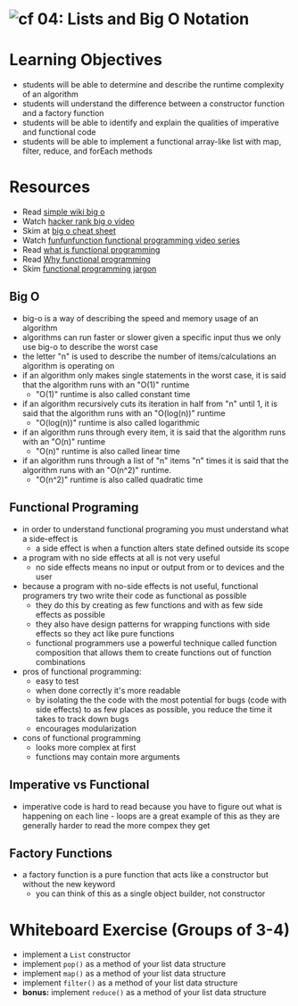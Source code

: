 ![cf](http://i.imgur.com/7v5ASc8.png) 04: Lists and Big O Notation
=====================================

# Learning Objectives
* students will be able to determine and describe the runtime complexity of an algorithm
* students will understand the difference between a constructor function and a factory function
* students will be able to identify and explain the qualities of imperative and functional code
* students will be able to implement a functional array-like list with map, filter, reduce, and forEach methods

# Resources
* Read [simple wiki big o]
* Watch [hacker rank big o video]
* Skim at [big o cheat sheet]
* Watch [funfunfunction functional programming video series]
* Read [what is functional programming]
* Read [Why functional programming](https://github.com/getify/Functional-Light-JS/blob/master/ch1.md)
* Skim [functional programming jargon]

## Big O
* big-o is a way of describing the speed and memory usage of an algorithm
* algorithms can run faster or slower given a specific input thus we only use big-o to describe the worst case
* the letter "n" is used to describe the number of items/calculations an algorithm is operating on
* if an algorithm only makes single statements in the worst case, it is said that the algorithm runs with an "O(1)" runtime
  * "O(1)" runtime is also called constant time
* if an algorithm recursively cuts its iteration in half from "n" until 1, it is said that the algorithm runs with an "O(log(n))" runtime
  * "O(log(n))" runtime is also called logarithmic
* if an algorithm runs through every item, it is said that the algorithm runs with an "O(n)" runtime
  * "O(n)" runtime is also called linear time
* if an algorithm runs through a list of "n" items "n" times it is said that the algorithm runs with an "O(n^2)" runtime.
  * "O(n^2)" runtime is also called quadratic time


## Functional Programing
* in order to understand functional programing you must understand what a side-effect is
  * a side effect is when a function alters state defined outside its scope
* a program with no side effects at all is not very useful
  * no side effects means no input or output from or to devices and the user
* because a program with no-side effects is not useful, functional programers try two write their code as functional as possible
  * they do this by creating as few functions and with as few side effects as possible
  * they also have design patterns for wrapping functions with side effects so they act like pure functions
  * functional programmers use a powerful technique called function composition that allows them to create functions out of function combinations
* pros of functional programming:
  * easy to test
  * when done correctly it's more readable
  * by isolating the the code with the most potential for bugs (code with side effects) to as few places as possible, you reduce the time it takes to track down bugs
  * encourages modularization
* cons of functional programming
  * looks more complex at first
  * functions may contain more arguments

## Imperative vs Functional
* imperative code is hard to read because you have to figure out what is happening on each line - loops are a great example of this as they are generally harder to read the more compex they get

## Factory Functions
* a factory function is a pure function that acts like a constructor but without the new keyword
  * you can think of this as a single object builder, not constructor

# Whiteboard Exercise (Groups of 3-4)
* implement a `List` constructor
* implement `pop()` as a method of your list data structure
* implement `map()` as a method of your list data structure
* implement `filter()` as a method of your list data structure
* **bonus:** implement `reduce()` as a method of your list data structure


[simple wiki big o]: https://simple.wikipedia.org/wiki/Big_O_notation
[hacker rank big o video]: https://www.youtube.com/watch?v=v4cd1O4zkGw
[funfunfunction functional programming video series]: https://www.youtube.com/playlist?list=PL0zVEGEvSaeEd9hlmCXrk5yUyqUag-n84
[functional programming jargon]: https://github.com/hemanth/functional-programming-jargon#functional-programming-jargon
[what is functional programming]: http://blog.jenkster.com/2015/12/what-is-functional-programming.html
[functional-Light JS Book]: https://github.com/getify/Functional-Light-JS
[Big O Cheat Sheet]: http://bigocheatsheet.com/
